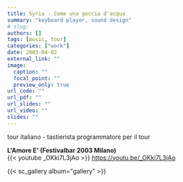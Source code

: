 ```yaml
---
title: Syria - Come una goccia d'acqua
summary: "keyboard player, sound design"
# slug: 
authors: []
tags: [music, tour]
categories: ["work"]
date: 2003-04-02
external_link: ""
image:
  caption: ""
  focal_point: ""
  preview_only: true
url_code: ""
url_pdf: ""
url_slides: ""
url_video: ""
slides: ""
---
```


tour italiano - tastierista programmatore per il tour

**L'Amore E' (Festivalbar 2003 Milano)**  
{{< youtube _OKki7L3jAo >}}
<https://youtu.be/_OKki7L3jAo>

{{< sc_gallery album="gallery" >}}



